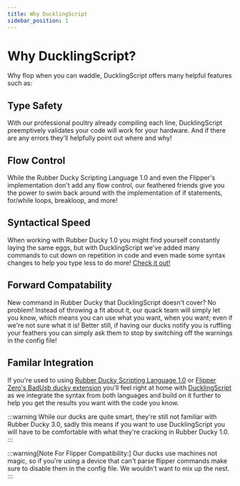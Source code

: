 ```yaml
---
title: Why DucklingScript
sidebar_position: 1
---
```


# Why DucklingScript?
Why flop when you can waddle, DucklingScript offers many helpful features such as:

## Type Safety
With our professional poultry already compiling each line, DucklingScript preemptively validates your code will work for your hardware. And if there are any errors they'll helpfully point out where and why!

## Flow Control
While the Rubber Ducky Scripting Language 1.0 and even the Flipper's implementation don't add any flow control, our feathered friends give you the power to swim back around with the implementation of if statements, for/while loops, breakloop, and more!

## Syntactical Speed
When working with Rubber Ducky 1.0 you might find yourself constantly laying the same eggs, but with DucklingScript we've added many commands to cut down on repetition in code and even made some syntax changes to help you type less to do more! [Check it out!](./crash-course/simple-commands#command-grouping)

## Forward Compatability
New command in Rubber Ducky that DucklingScript doesn't cover? No problem! Instead of throwing a fit about it, our quack team will simply let you know, which means you can use what you want, when you want; even if we're not sure what it is! Better still, if having our ducks notify you is ruffling your feathers you can simply ask them to stop by switching off the warnings in the config file!

## Familar Integration

If you're used to using [Rubber Ducky Scripting Language 1.0](https://web.archive.org/web/20220816200129/http://github.com/hak5darren/USB-Rubber-Ducky/wiki/Duckyscript) or [Flipper Zero's BadUsb ducky extension](https://docs.flipper.net/bad-usb) you'll feel right at home with [DucklingScript](https://github.com/DragonOfShuu/DucklingScript) as we integrate the syntax from both languages and build on it further to help you get the results you want with the code you know.



:::warning
While our ducks are quite smart, they're still not familiar with Rubber Ducky 3.0, sadly this means if you want to use DucklingScript you will have to be comfortable with what they're cracking in Rubber Ducky 1.0.
:::

:::warning[Note For Flipper Compatibility:]
Our ducks use machines not magic, so if you're using a device that can't parse flipper commands make sure to disable them in the config file. We wouldn't want to mix up the nest.
:::